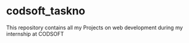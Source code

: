 # codsoft_taskno
This repository contains all my Projects on web development during my internship at CODSOFT
